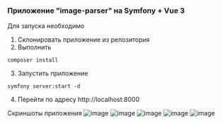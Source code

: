 ### Приложение "image-parser" на Symfony + Vue 3

Для запуска необходимо
1. Склонировать приложение из репозитория
2. Выполнить
````
composer install
````
3. Запустить приложение
````
symfony server:start -d
````
4. Перейти по адресу http://localhost:8000

Скриншоты приложения
![image](https://github.com/romankuz19/symfony-image-parser/assets/80103795/cdf01386-2dd1-493a-99df-0c575c8ceb30)
![image](https://github.com/romankuz19/symfony-image-parser/assets/80103795/a2a277a3-f3d5-466c-bc9b-f254f474b5cb)
![image](https://github.com/romankuz19/symfony-image-parser/assets/80103795/5deabffd-14a3-4c2f-9379-8693a2fd0ada)
![image](https://github.com/romankuz19/symfony-image-parser/assets/80103795/8fb6cc80-2528-4d2f-a837-294b089b398b)
![image](https://github.com/romankuz19/symfony-image-parser/assets/80103795/47cabeb7-d4d6-4b06-8bdf-0f7ad52267ad)
